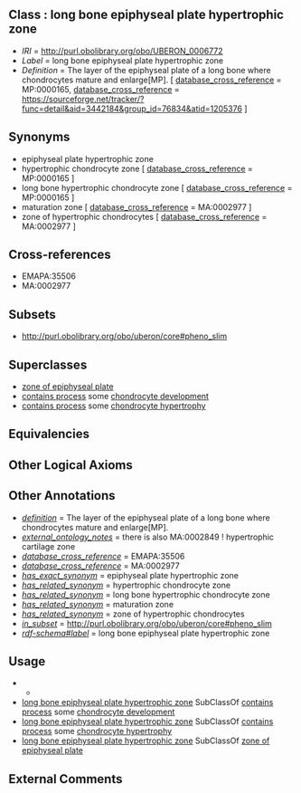 
## Class : long bone epiphyseal plate hypertrophic zone

 * *IRI* = http://purl.obolibrary.org/obo/UBERON_0006772
 * *Label* = long bone epiphyseal plate hypertrophic zone
 * *Definition* = The layer of the epiphyseal plate of a long bone where chondrocytes mature and enlarge[MP]. [ [database_cross_reference](../../ef/oboInOwl#hasDbXref.md) = MP:0000165, [database_cross_reference](../../ef/oboInOwl#hasDbXref.md) = https://sourceforge.net/tracker/?func=detail&aid=3442184&group_id=76834&atid=1205376 ]

## Synonyms

 * epiphyseal plate hypertrophic zone
 * hypertrophic chondrocyte zone [ [database_cross_reference](../../ef/oboInOwl#hasDbXref.md) = MP:0000165 ]
 * long bone hypertrophic chondrocyte zone [ [database_cross_reference](../../ef/oboInOwl#hasDbXref.md) = MP:0000165 ]
 * maturation zone [ [database_cross_reference](../../ef/oboInOwl#hasDbXref.md) = MA:0002977 ]
 * zone of hypertrophic chondrocytes [ [database_cross_reference](../../ef/oboInOwl#hasDbXref.md) = MA:0002977 ]

## Cross-references

 * EMAPA:35506
 * MA:0002977

## Subsets

 * http://purl.obolibrary.org/obo/uberon/core#pheno_slim

## Superclasses

 * [zone of epiphyseal plate](../../UBERON/75/UBERON_0006775.md)
 * [contains process](../../BFO/67/BFO_0000067.md) some [chondrocyte development](../../GO/63/GO_0002063.md)
 * [contains process](../../BFO/67/BFO_0000067.md) some [chondrocyte hypertrophy](../../GO/15/GO_0003415.md)

## Equivalencies


## Other Logical Axioms


## Other Annotations

 * *[definition](../../IAO/15/IAO_0000115.md)* = The layer of the epiphyseal plate of a long bone where chondrocytes mature and enlarge[MP].
 * *[external_ontology_notes](../../UBPROP/12/UBPROP_0000012.md)* = there is also MA:0002849 ! hypertrophic cartilage zone
 * *[database_cross_reference](../../ef/oboInOwl#hasDbXref.md)* = EMAPA:35506
 * *[database_cross_reference](../../ef/oboInOwl#hasDbXref.md)* = MA:0002977
 * *[has_exact_synonym](../../ym/oboInOwl#hasExactSynonym.md)* = epiphyseal plate hypertrophic zone
 * *[has_related_synonym](../../ym/oboInOwl#hasRelatedSynonym.md)* = hypertrophic chondrocyte zone
 * *[has_related_synonym](../../ym/oboInOwl#hasRelatedSynonym.md)* = long bone hypertrophic chondrocyte zone
 * *[has_related_synonym](../../ym/oboInOwl#hasRelatedSynonym.md)* = maturation zone
 * *[has_related_synonym](../../ym/oboInOwl#hasRelatedSynonym.md)* = zone of hypertrophic chondrocytes
 * *[in_subset](../../et/oboInOwl#inSubset.md)* = http://purl.obolibrary.org/obo/uberon/core#pheno_slim
 * *[rdf-schema#label](../../el/rdf-schema#label.md)* = long bone epiphyseal plate hypertrophic zone

## Usage

 * -
 * [long bone epiphyseal plate hypertrophic zone](../../UBERON/72/UBERON_0006772.md) SubClassOf [contains process](../../BFO/67/BFO_0000067.md) some [chondrocyte development](../../GO/63/GO_0002063.md)
 * [long bone epiphyseal plate hypertrophic zone](../../UBERON/72/UBERON_0006772.md) SubClassOf [contains process](../../BFO/67/BFO_0000067.md) some [chondrocyte hypertrophy](../../GO/15/GO_0003415.md)
 * [long bone epiphyseal plate hypertrophic zone](../../UBERON/72/UBERON_0006772.md) SubClassOf [zone of epiphyseal plate](../../UBERON/75/UBERON_0006775.md)

## External Comments

